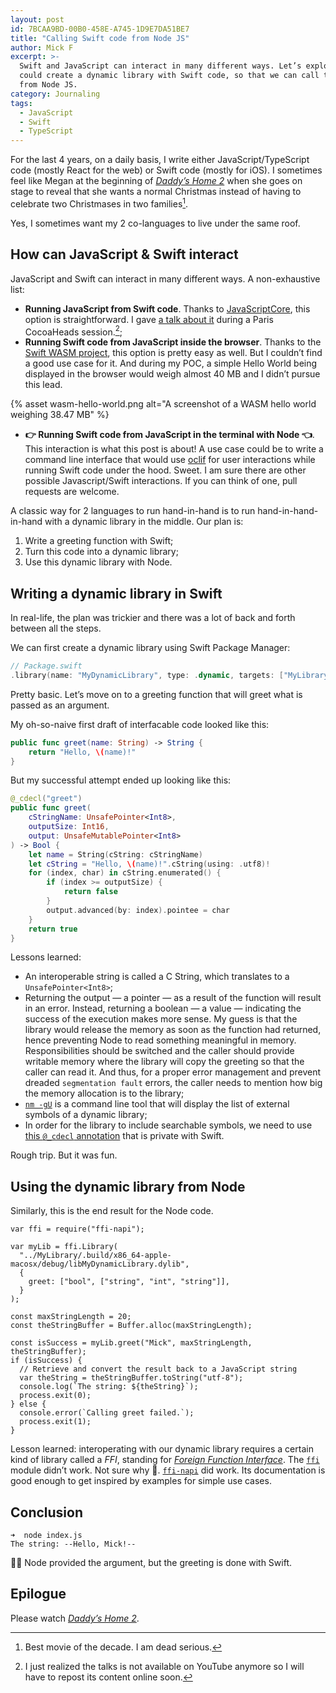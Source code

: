 ```yaml
---
layout: post
id: 7BCAA9BD-00B0-458E-A745-1D9E7DA51BE7
title: "Calling Swift code from Node JS"
author: Mick F
excerpt: >-
  Swift and JavaScript can interact in many different ways. Let’s explore how we
  could create a dynamic library with Swift code, so that we can call that code
  from Node JS.
category: Journaling
tags:
  - JavaScript
  - Swift
  - TypeScript
---
```


For the last 4 years, on a daily basis, I write either JavaScript/TypeScript
code (mostly React for the web) or Swift code (mostly for iOS). I sometimes feel
like Megan at the beginning of [_Daddy’s Home 2_][1] when she goes on stage to
reveal that she wants a normal Christmas instead of having to celebrate two
Christmases in two families[^1].

Yes, I sometimes want my 2 co-languages to live under the same roof.

## How can JavaScript & Swift interact

JavaScript and Swift can interact in many different ways. A non-exhaustive list:

- **Running JavaScript from Swift code**. Thanks to [JavaScriptCore][6], this
  option is straightforward. I gave [a talk about it][8] during a Paris
  CocoaHeads session.[^2];
- **Running Swift code from JavaScript inside the browser**. Thanks to the
  [Swift WASM project][9], this option is pretty easy as well. But I couldn’t
  find a good use case for it. And during my POC, a simple Hello World being
  displayed in the browser would weigh almost 40 MB and I didn’t pursue this
  lead.

{% asset wasm-hello-world.png alt="A screenshot of a WASM hello world weighing 38.47 MB" %}

- **👉 Running Swift code from JavaScript in the terminal with Node 👈**. This
  interaction is what this post is about! A use case could be to write a command
  line interface that would use [oclif][7] for user interactions while running
  Swift code under the hood. Sweet. I am sure there are other possible
  Javascript/Swift interactions. If you can think of one, pull requests are
  welcome.

A classic way for 2 languages to run hand-in-hand is to run hand-in-hand-in-hand
with a dynamic library in the middle. Our plan is:

1. Write a greeting function with Swift;
1. Turn this code into a dynamic library;
1. Use this dynamic library with Node.

## Writing a dynamic library in Swift

In real-life, the plan was trickier and there was a lot of back and forth
between all the steps.

We can first create a dynamic library using Swift Package Manager:

```swift
// Package.swift
.library(name: "MyDynamicLibrary", type: .dynamic, targets: ["MyLibrary"])
```

Pretty basic. Let’s move on to a greeting function that will greet what is
passed as an argument.

My oh-so-naive first draft of interfacable code looked like this:

```swift
public func greet(name: String) -> String {
    return "Hello, \(name)!"
}
```

But my successful attempt ended up looking like this:

```swift
@_cdecl("greet")
public func greet(
    cStringName: UnsafePointer<Int8>,
    outputSize: Int16,
    output: UnsafeMutablePointer<Int8>
) -> Bool {
    let name = String(cString: cStringName)
    let cString = "Hello, \(name)!".cString(using: .utf8)!
    for (index, char) in cString.enumerated() {
        if (index >= outputSize) {
            return false
        }
        output.advanced(by: index).pointee = char
    }
    return true
}
```

Lessons learned:

- An interoperable string is called a C String, which translates to a
  `UnsafePointer<Int8>`;
- Returning the output — a pointer — as a result of the function will result in
  an error. Instead, returning a boolean — a value — indicating the success of
  the execution makes more sense. My guess is that the library would release the
  memory as soon as the function had returned, hence preventing Node to read
  something meaningful in memory. Responsibilities should be switched and the
  caller should provide writable memory where the library will copy the greeting
  so that the caller can read it. And thus, for a proper error management and
  prevent dreaded `segmentation fault` errors, the caller needs to mention how
  big the memory allocation is to the library;
- [`nm -gU`][11] is a command line tool that will display the list of external
  symbols of a dynamic library;
- In order for the library to include searchable symbols, we need to use [this
  `@_cdecl` annotation][10] that is private with Swift.

Rough trip. But it was fun.

## Using the dynamic library from Node

Similarly, this is the end result for the Node code.

```node
var ffi = require("ffi-napi");

var myLib = ffi.Library(
  "../MyLibrary/.build/x86_64-apple-macosx/debug/libMyDynamicLibrary.dylib",
  {
    greet: ["bool", ["string", "int", "string"]],
  }
);

const maxStringLength = 20;
const theStringBuffer = Buffer.alloc(maxStringLength);

const isSuccess = myLib.greet("Mick", maxStringLength, theStringBuffer);
if (isSuccess) {
  // Retrieve and convert the result back to a JavaScript string
  var theString = theStringBuffer.toString("utf-8");
  console.log(`The string: ${theString}`);
  process.exit(0);
} else {
  console.error(`Calling greet failed.`);
  process.exit(1);
}
```

Lesson learned: interoperating with our dynamic library requires a certain kind
of library called a _FFI_, standing for [_Foreign Function Interface_][5]. The
[`ffi`][3] module didn’t work. Not sure why 🤷. [`ffi-napi`][4] did work. Its
documentation is good enough to get inspired by examples for simple use cases.

## Conclusion

```shell
➜  node index.js
The string: --Hello, Mick!--
```

💪🎉 Node provided the argument, but the greeting is done with Swift.

## Epilogue

Please watch [_Daddy’s Home 2_][1].

[^1]: Best movie of the decade. I am dead serious.
[^2]:
    I just realized the talks is not available on YouTube anymore so I will have
    to repost its content online soon.

[1]: https://www.themoviedb.org/movie/419680 "Daddy’s Home 2 on The Movie DB"
[3]: https://www.npmjs.com/package/ffi
[4]: https://www.npmjs.com/package/ffi-napi
[5]: https://en.wikipedia.org/wiki/Foreign_function_interface
[6]: https://developer.apple.com/documentation/javascriptcore
[7]: https://oclif.io
[8]: https://twitter.com/cocoaheadsparis/status/1060620815467769856
[9]: https://swiftwasm.org
[10]: https://forums.swift.org/t/formalizing-cdecl/40677
[11]:
  https://stackoverflow.com/questions/4506121/how-to-print-a-list-of-symbols-exported-from-a-dynamic-library
